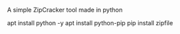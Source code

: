 A simple ZipCracker tool
made in python

apt install python -y
apt install python-pip
pip install zipfile
